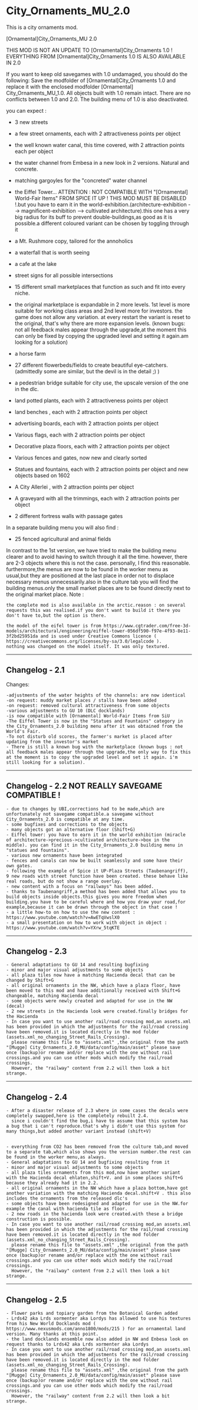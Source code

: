 # City_Ornaments_MU_2.0
This is a city ornaments mod.

[Ornamental]City_Ornaments_MU 2.0

THIS MOD IS NOT AN UPDATE TO [Ornamental]City_Ornaments 1.0 !
EVERYTHING FROM [Ornamental]City_Ornaments 1.0 IS ALSO AVAILABLE IN 2.0

If you want to keep old savegames with 1.0 undamaged, you should do the following:
Save the modfolder of [Ornamental]City_Ornaments 1.0 and replace it with the enclosed modfolder [Ornamental] City_Ornaments_MU_1.0.
All objects built with 1.0 remain intact. There are no conflicts between 1.0 and 2.0. 
The building menu of 1.0 is also deactivated.


you can expect :

 - 3 new streets

 - a few street ornaments, each with 2 attractiveness points per object

 - the well known water canal, this time covered, with 2 attraction points each per object

 - the water channel from Embesa in a new look in 2 versions. Natural and concrete.

 - matching gargoyles for the "concreted" water channel

 - the Eiffel Tower... ATTENTION : NOT COMPATIBLE WITH "[Ornamental] World-Fair Items" FROM SPICE IT UP ! THIS MOD MUST BE DISABLED !.but you have to earn it in the world-exhibition.(architecture-exhibition --> magnificent-exhibition --> cultivated architecture).this one has a very big radius for its buff to prevent double-buildings,as good as it is possible.a different coloured variant can be chosen by toggling through it

 - a Mt. Rushmore copy, tailored for the annoholics

 - a waterfall that is worth seeing

 - a cafe at the lake

 - street signs for all possible intersections

 - 15 different small marketplaces that function as such and fit into every niche.

 - the original marketplace is expandable in 2 more levels. 1st level is more suitable for working class areas and 2nd level more for investors. the game does not allow any variation. at every restart the variant is reset to the original, that's why there are more expansion levels.
	(known bugs: not all feedback males appear through the upgrade,at the moment this can only be fixed by copying the upgraded level and setting it again.am looking for a solution)

 - a horse farm

 - 27 different flowerbeds/fields to create beautiful eye-catchers. (admittedly some are similar, but the devil is in the detail ;) )

 - a pedestrian bridge suitable for city use, the upscale version of the one in the dlc.

 - land potted plants, each with 2 attractiveness points per object

 - land benches , each with 2 attraction points per object

 - advertising boards, each with 2 attraction points per object

 - Various flags, each with 2 attraction points per object

 - Decorative plaza floors, each with 2 attraction points per object

 - Various fences and gates, now new and clearly sorted

 - Statues and fountains, each with 2 attraction points per object and new objects based on 1602

 - A City Allerlei , with 2 attraction points per object

 - A graveyard with all the trimmings, each with 2 attraction points per object

 - 2 different fortress walls with passage gates


In a separate building menu you will also find :

 - 25 fenced agricultural and animal fields


In contrast to the 1st version, we have tried to make the building menu clearer and to avoid having to switch through it all the time. however, there are 2-3 objects where this is not the case. personally, I find this reasonable.
furthermore,the menus are now to be found in the worker menu as usual,but they are positioned at the last place in order not to displace necessary menus unnecessarily.also in the culture tab you will find the building menus.only the small market places are to be found directly next to the original market place.
Note : 
	
	the complete mod is also available in the arctic.reason : on several requests this was realised.if you don't want to build it there you don't have to,but the option is there.

	the model of the eifel tower is from https://www.cgtrader.com/free-3d-models/architectural/engineering/eiffel-tower-056df590-f97e-4f93-8e11-3f2bd25951da and is used under Creative Commons licence ( https://creativecommons.org/licenses/by-sa/3.0/legalcode ).
	nothing was changed on the model itself. It was only textured.
	

---------------------------
Changelog - 2.1
---------------------------
Changes:

	-adjustments of the water heights of the channels: are now identical
	-on request: muddy market places / stalls have been added
	-on request: removed cultural attractiveness from some objects
	-various adjustments to GU 10 (DLC docklands)
	-is now compatible with [Ornamental] World-Fair Items from SiU
	-The Eiffel Tower is now in the "Statues and Fountains" category in the City_Ornaments_2.0 building menu after it was obtained from the World's Fair.
	-To not disturb old scores, the farmer's market is placed after updating from the investor's market
	- There is still a known bug with the marketplace (known bugs : not all feedback males appear through the upgrade,the only way to fix this at the moment is to copy the upgraded level and set it again. i'm still looking for a solution).


---------------------------
Changelog - 2.2 NOT REALLY SAVEGAME COMPATIBLE !
---------------------------
	
	- due to changes by UBI,corrections had to be made,which are unfortunately not savegame compatible.a savegame without City_Ornaments_2.0 is compatible at any time.
	- some bugfixes and corrections to the objects
	- many objects got an alternative floor (Shift+G)
	- Eiffel tower: you have to earn it in the world exhibition (miracle of architecture->precious->cultivated architecture->box in the middle). you can find it in the City_Ornaments_2.0 building menu in "statues and fountains".
	- various new ornaments have been integrated
	- fences and canals can now be built seamlessly and some have their own gates.
	- following the example of Spice it UP-Plaza Streets (Taubenangriff), 9 new roads with street function have been created. these behave like real roads, but do not show a range overlay.
	- new content with a focus on "railways" has been added.
	- thanks to Taubenangriff,a method has been added that allows you to build objects inside objects.this gives you more freedom when building.you have to be careful where and how you draw your road,for example,because it can be drawn through the object in that case !
	- a little how-to on how to use the new content : https://www.youtube.com/watch?v=AwETqVwslX0
	- a small presentation on how to work with object in object : https://www.youtube.com/watch?v=YXrw_5tqKTE
	
	
---------------------------
Changelog - 2.3 
---------------------------
	
	- General adaptations to GU 14 and resulting bugfixing
	- minor and major visual adjustments to some objects
	- all plaza tiles now have a matching Hacienda decal that can be changed by Shift+G
	- all original ornaments in the NW, which have a plaza floor, have been moved to this mod and have additionally received with Shift+G changeable, matching Hacienda decal
	- some objects were newly created and adapted for use in the NW (decal)
	- 2 new streets in the Hacienda look were created.finally bridges for the Hacienda
	- In case you want to use another rail/road crossing mod,an assets.xml has been provided in which the adjustments for the rail/road crossing have been removed.it is located directly in the mod folder (assets.xml_no_changing_Street_Rails_Crossing).
	  please rename this file to "assets.xml" ,the original from the path "[Mugge] City_Ornaments_2.0_MU/data/config/main/asset" please save once (backup)or rename and/or replace with the one without rail crossings.and you can use other mods which modify the rail/road crossings.
	  However, the "railway" content from 2.2 will then look a bit strange.
	  
	  
---------------------------
Changelog - 2.4 
---------------------------
	
	- After a disaster release of 2.3 where in some cases the decals were completely swapped,here is the completely rebuilt 2.4.
	  since i couldn't find the bug,i have to assume that this system has a bug that i can't reproduce.that's why i didn't use this system for many things,but added another variant instead (shift+V)
	  
	  
	- everything from CO2 has been removed from the culture tab,and moved to a separate tab,which also shows you the version number.the rest can be found in the worker menu,as always. 
	- General adaptations to GU 14 and bugfixing resulting from it	  
	- minor and major visual adjustments to some objects
	- all plaza tiles ornaments from this mod,now have another variant with the Hacienda decal ehlaten,shift+V. and in some places shift+G because they already had it in 2.2.
	- all original ornaments in the NW which have a plaza bottom,have got another variation with the matching Hacienda decal.shift+V . this also includes the ornaments from the released dlc's
	- some objects have been redesigned and adapted for use in the NW.for example the canal with hacienda tile as floor.
	- 2 new roads in the hacienda look were created.with these a bridge construction is possible.
	- In case you want to use another rail/road crossing mod,an assets.xml has been provided in which the adjustments for the rail/road crossing have been removed.it is located directly in the mod folder (assets.xml_no_changing_Street_Rails_Crossing).
	  please rename this file to "assets.xml" ,the original from the path "[Mugge] City_Ornaments_2.0_MU/data/config/main/asset" please save once (backup)or rename and/or replace with the one without rail crossings.and you can use other mods which modify the rail/road crossings.
	  However, the "railway" content from 2.2 will then look a bit strange.
	
	
---------------------------
Changelog - 2.5 
---------------------------
	
	- Flower parks and topiary garden from the Botanical Garden added
	- Lrds42 aka Lrds xormenter aka Lordys has allowed to use his textures from his New World Docklands mod ( https://www.nexusmods.com/anno1800/mods/215 ) for an ornamental land version. Many thanks at this point.
	- the land docklands ensemble now also added in NW and Enbesa look on request thanks to Lrds42 aka Lrds xormenter aka Lordys
	- In case you want to use another rail/road crossing mod,an assets.xml has been provided in which the adjustments for the rail/road crossing have been removed.it is located directly in the mod folder (assets.xml_no_changing_Street_Rails_Crossing).
	  please rename this file to "assets.xml" ,the original from the path "[Mugge] City_Ornaments_2.0_MU/data/config/main/asset" please save once (backup)or rename and/or replace with the one without rail crossings.and you can use other mods which modify the rail/road crossings.
	  However, the "railway" content from 2.2 will then look a bit strange.
	